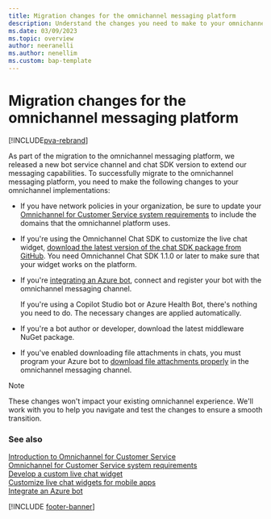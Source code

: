 ```yaml
---
title: Migration changes for the omnichannel messaging platform
description: Understand the changes you need to make to your omnichannel implementations to successfully migrate to the omnichannel messaging platform.
ms.date: 03/09/2023
ms.topic: overview
author: neeranelli
ms.author: nenellim
ms.custom: bap-template
---
```


# Migration changes for the omnichannel messaging platform

[!INCLUDE[pva-rebrand](../../includes/cc-pva-rebrand.md)]

As part of the migration to the omnichannel messaging platform, we released a new bot service channel and chat SDK version to extend our messaging capabilities. To successfully migrate to the omnichannel messaging platform, you need to make the following changes to your omnichannel implementations:

- If you have network policies in your organization, be sure to update your [Omnichannel for Customer Service system requirements](../implement/system-requirements-omnichannel.md) to include the domains that the omnichannel platform uses.

- If you're using the Omnichannel Chat SDK to customize the live chat widget, [download the latest version of the chat SDK package from GitHub](https://github.com/microsoft/omnichannel-chat-sdk#installation). You need Omnichannel Chat SDK 1.1.0 or later to make sure that your widget works on the platform.

- If you're [integrating an Azure bot](../configure-bot.md), connect and register your bot with the omnichannel messaging channel.

  If you're using a Copilot Studio bot or Azure Health Bot, there's nothing you need to do. The necessary changes are applied automatically.

- If you're a bot author or developer, download the latest middleware NuGet package.

- If you've enabled downloading file attachments in chats, you must program your Azure bot to [download file attachments properly](../develop/download-attachments-bot.md#manage-file-attachments) in the omnichannel messaging channel.

> [!NOTE]
> These changes won't impact your existing omnichannel experience. We'll work with you to help you navigate and test the changes to ensure a smooth transition.

### See also

[Introduction to Omnichannel for Customer Service](../implement/introduction-omnichannel.md)  
[Omnichannel for Customer Service system requirements](../implement/system-requirements-omnichannel.md)  
[Develop a custom live chat widget](../develop/develop-live-chat-widget.md)  
[Customize live chat widgets for mobile apps](../develop/render-live-chat-widget-mobile.md)  
[Integrate an Azure bot](../configure-bot.md)  

[!INCLUDE [footer-banner](../../includes/footer-banner.md)]
